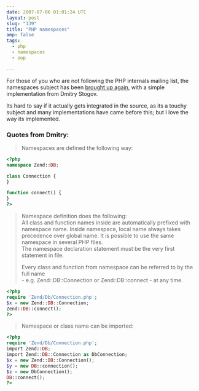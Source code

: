```yaml
---
date: 2007-07-06 01:01:24 UTC
layout: post
slug: "139"
title: "PHP namespaces"
amp: false
tags:
  - php
  - namespaces
  - oop

---
```

<p>For those of you who are not following the PHP internals mailing list, the namespaces subject has been <a href="http://marc.info/?t=118355328300005&r=1&w=2">brought up again</a>, with a simple implementation from Dmitry Stogov.</p>

<p>Its hard to say if it actually gets integrated in the source, as its a touchy subject and many implementations have came before this; but I love the way its implemented.</p>

<h3>Quotes from Dmitry:</h3>

<blockquote>

<p>Namespaces are defined the following way:</p>

</blockquote>

```php
<?php
namespace Zend::DB;

class Connection {
}

function connect() {
}
?>
```

<blockquote>

<p>Namespace definition does the following:<br />
All class and function names inside are automatically prefixed with namespace name. Inside namespace, local name always takes precedence over global name. It is possible to use the same namespace in several PHP files.<br />
The namespace declaration statement must be the very first statement in file.<br />
</p>

<p>Every class and function from namespace can be referred to by the full name<br />
- e.g. Zend::DB::Connection or Zend::DB::connect - at any time.</p>

</blockquote>

```php
<?php
require 'Zend/Db/Connection.php';
$x = new Zend::DB::Connection;
Zend::DB::connect();
?>
```

<blockquote>
<p>Namespace or class name can be imported:</p>
</blockquote>


```php
<?php
require 'Zend/Db/Connection.php';
import Zend::DB;
import Zend::DB::Connection as DbConnection;
$x = new Zend::DB::Connection();
$y = new DB::connection();
$z = new DbConnection();
DB::connect();
?>
```

